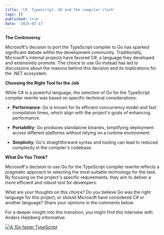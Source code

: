```yaml
---
title: 'C#, Typescript, GO and the compiler clash'
tags: []
published: true
date: '2025-03-17'
---
```

**The Controversy**

Microsoft's decision to port the TypeScript compiler to Go has sparked significant debate within the development community. Traditionally, Microsoft's internal projects have favored C#, a language they developed and extensively promote. The choice to use Go instead has led to discussions about the reasons behind this decision and its implications for the .NET ecosystem.​

**Choosing the Right Tool for the Job**

While C# is a powerful language, the selection of Go for the TypeScript compiler rewrite was based on specific technical considerations:​

*   **Performance**: Go is known for its efficient concurrency model and fast compilation times, which align with the project's goals of enhancing performance.​
    
*   **Portability**: Go produces standalone binaries, simplifying deployment across different platforms without relying on a runtime environment.​
    
*   **Simplicity**: Go's straightforward syntax and tooling can lead to reduced complexity in the compiler's codebase.​
    

**What Do You Think?**

Microsoft's decision to use Go for the TypeScript compiler rewrite reflects a pragmatic approach to selecting the most suitable technology for the task. By focusing on the project's specific requirements, they aim to deliver a more efficient and robust tool for developers.​

What are your thoughts on this choice? Do you believe Go was the right language for this project, or should Microsoft have considered C# or another language? Share your opinions in the comments below.​

For a deeper insight into this transition, you might find this interview with Anders Hejlsberg informative:​

[![A 10x faster TypeScript](https://i.ytimg.com/vi/pNlq-EVld70/hqdefault.jpg)](https://www.youtube.com/watch?v=pNlq-EVld70)

